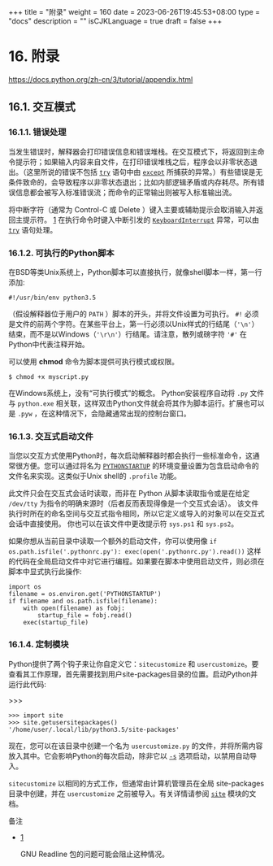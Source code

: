 +++
title = "附录"
weight = 160
date = 2023-06-26T19:45:53+08:00
type = "docs"
description = ""
isCJKLanguage = true
draft = false
+++

# 16. 附录

https://docs.python.org/zh-cn/3/tutorial/appendix.html



## 16.1. 交互模式



### 16.1.1. 错误处理

当发生错误时，解释器会打印错误信息和错误堆栈。在交互模式下，将返回到主命令提示符；如果输入内容来自文件，在打印错误堆栈之后，程序会以非零状态退出。（这里所说的错误不包括 [`try`](https://docs.python.org/zh-cn/3/reference/compound_stmts.html#try) 语句中由 [`except`](https://docs.python.org/zh-cn/3/reference/compound_stmts.html#except) 所捕获的异常。）有些错误是无条件致命的，会导致程序以非零状态退出；比如内部逻辑矛盾或内存耗尽。所有错误信息都会被写入标准错误流；而命令的正常输出则被写入标准输出流。

将中断字符（通常为 Control-C 或 Delete ）键入主要或辅助提示会取消输入并返回主提示符。 [1](https://docs.python.org/zh-cn/3/tutorial/appendix.html#id2) 在执行命令时键入中断引发的 [`KeyboardInterrupt`](https://docs.python.org/zh-cn/3/library/exceptions.html#KeyboardInterrupt) 异常，可以由 [`try`](https://docs.python.org/zh-cn/3/reference/compound_stmts.html#try) 语句处理。



### 16.1.2. 可执行的Python脚本

在BSD等类Unix系统上，Python脚本可以直接执行，就像shell脚本一样，第一行添加:

```
#!/usr/bin/env python3.5
```

（假设解释器位于用户的 `PATH` ）脚本的开头，并将文件设置为可执行。 `#!` 必须是文件的前两个字符。在某些平台上，第一行必须以Unix样式的行结尾（`'\n'`）结束，而不是以Windows（`'\r\n'`）行结尾。请注意，散列或磅字符 `'#'` 在Python中代表注释开始。

可以使用 **chmod** 命令为脚本提供可执行模式或权限。

```
$ chmod +x myscript.py
```

在Windows系统上，没有“可执行模式”的概念。 Python安装程序自动将 `.py` 文件与 `python.exe` 相关联，这样双击Python文件就会将其作为脚本运行。扩展也可以是 `.pyw` ，在这种情况下，会隐藏通常出现的控制台窗口。



### 16.1.3. 交互式启动文件

当您以交互方式使用Python时，每次启动解释器时都会执行一些标准命令，这通常很方便。您可以通过将名为 [`PYTHONSTARTUP`](https://docs.python.org/zh-cn/3/using/cmdline.html#envvar-PYTHONSTARTUP) 的环境变量设置为包含启动命令的文件名来实现。这类似于Unix shell的 `.profile` 功能。

此文件只会在交互式会话时读取，而非在 Python 从脚本读取指令或是在给定 `/dev/tty` 为指令的明确来源时（后者反而表现得像是一个交互式会话）。 该文件执行时所在的命名空间与交互式指令相同，所以它定义或导入的对象可以在交互式会话中直接使用。 你也可以在该文件中更改提示符 `sys.ps1` 和 `sys.ps2`。

如果你想从当前目录中读取一个额外的启动文件，你可以使用像 `if os.path.isfile('.pythonrc.py'): exec(open('.pythonrc.py').read())` 这样的代码在全局启动文件中对它进行编程。如果要在脚本中使用启动文件，则必须在脚本中显式执行此操作:

```
import os
filename = os.environ.get('PYTHONSTARTUP')
if filename and os.path.isfile(filename):
    with open(filename) as fobj:
        startup_file = fobj.read()
    exec(startup_file)
```



### 16.1.4. 定制模块

Python提供了两个钩子来让你自定义它：`sitecustomize` 和 `usercustomize`。要查看其工作原理，首先需要找到用户site-packages目录的位置。启动Python并运行此代码:

\>>>

```
>>> import site
>>> site.getusersitepackages()
'/home/user/.local/lib/python3.5/site-packages'
```

现在，您可以在该目录中创建一个名为 `usercustomize.py` 的文件，并将所需内容放入其中。它会影响Python的每次启动，除非它以 [`-s`](https://docs.python.org/zh-cn/3/using/cmdline.html#cmdoption-s) 选项启动，以禁用自动导入。

`sitecustomize` 以相同的方式工作，但通常由计算机管理员在全局 site-packages 目录中创建，并在 `usercustomize` 之前被导入。有关详情请参阅 [`site`](https://docs.python.org/zh-cn/3/library/site.html#module-site) 模块的文档。

备注

- [1](https://docs.python.org/zh-cn/3/tutorial/appendix.html#id1)

  GNU Readline 包的问题可能会阻止这种情况。